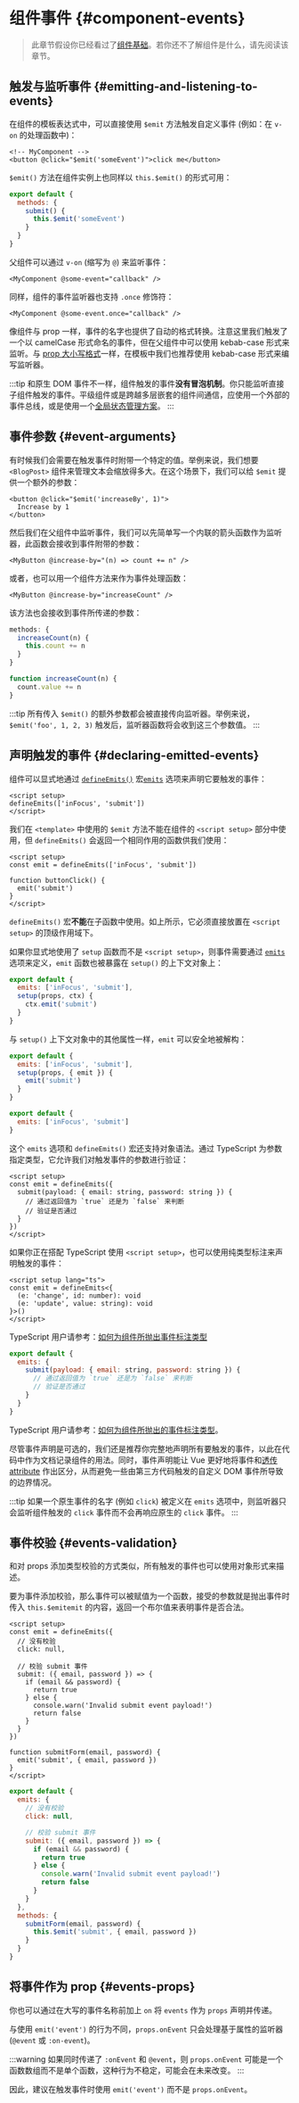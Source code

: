 <script setup>
import { onMounted } from 'vue'

if (typeof window !== 'undefined') {
  const hash = window.location.hash

  // The docs for v-model used to be part of this page. Attempt to redirect outdated links.
  if ([
    '#usage-with-v-model',
    '#v-model-arguments',
    '#multiple-v-model-bindings',
    '#handling-v-model-modifiers'
  ].includes(hash)) {
    onMounted(() => {
      window.location = './v-model.html' + hash
    })
  }
}
</script>

# 组件事件 {#component-events}

> 此章节假设你已经看过了[组件基础](/guide/essentials/component-basics)。若你还不了解组件是什么，请先阅读该章节。

## 触发与监听事件 {#emitting-and-listening-to-events}

在组件的模板表达式中，可以直接使用 `$emit` 方法触发自定义事件 (例如：在 `v-on` 的处理函数中)：

```vue-html
<!-- MyComponent -->
<button @click="$emit('someEvent')">click me</button>
```

<div class="options-api">

`$emit()` 方法在组件实例上也同样以 `this.$emit()` 的形式可用：

```js
export default {
  methods: {
    submit() {
      this.$emit('someEvent')
    }
  }
}
```

</div>

父组件可以通过 `v-on` (缩写为 `@`) 来监听事件：

```vue-html
<MyComponent @some-event="callback" />
```

同样，组件的事件监听器也支持 `.once` 修饰符：

```vue-html
<MyComponent @some-event.once="callback" />
```

像组件与 prop 一样，事件的名字也提供了自动的格式转换。注意这里我们触发了一个以 camelCase 形式命名的事件，但在父组件中可以使用 kebab-case 形式来监听。与 [prop 大小写格式](/guide/components/props#prop-name-casing)一样，在模板中我们也推荐使用 kebab-case 形式来编写监听器。

:::tip
和原生 DOM 事件不一样，组件触发的事件**没有冒泡机制**。你只能监听直接子组件触发的事件。平级组件或是跨越多层嵌套的组件间通信，应使用一个外部的事件总线，或是使用一个[全局状态管理方案](/guide/scaling-up/state-management)。
:::

## 事件参数 {#event-arguments}

有时候我们会需要在触发事件时附带一个特定的值。举例来说，我们想要 `<BlogPost>` 组件来管理文本会缩放得多大。在这个场景下，我们可以给 `$emit` 提供一个额外的参数：

```vue-html
<button @click="$emit('increaseBy', 1)">
  Increase by 1
</button>
```

然后我们在父组件中监听事件，我们可以先简单写一个内联的箭头函数作为监听器，此函数会接收到事件附带的参数：

```vue-html
<MyButton @increase-by="(n) => count += n" />
```

或者，也可以用一个组件方法来作为事件处理函数：

```vue-html
<MyButton @increase-by="increaseCount" />
```

该方法也会接收到事件所传递的参数：

<div class="options-api">

```js
methods: {
  increaseCount(n) {
    this.count += n
  }
}
```

</div>
<div class="composition-api">

```js
function increaseCount(n) {
  count.value += n
}
```

</div>

:::tip
所有传入 `$emit()` 的额外参数都会被直接传向监听器。举例来说，`$emit('foo', 1, 2, 3)` 触发后，监听器函数将会收到这三个参数值。
:::

## 声明触发的事件 {#declaring-emitted-events}

组件可以显式地通过 <span class="composition-api">[`defineEmits()`](/api/sfc-script-setup#defineprops-defineemits) 宏</span><span class="options-api">[`emits`](/api/options-state#emits) 选项</span>来声明它要触发的事件：

<div class="composition-api">

```vue
<script setup>
defineEmits(['inFocus', 'submit'])
</script>
```

我们在 `<template>` 中使用的 `$emit` 方法不能在组件的 `<script setup>` 部分中使用，但 `defineEmits()` 会返回一个相同作用的函数供我们使用：

```vue
<script setup>
const emit = defineEmits(['inFocus', 'submit'])

function buttonClick() {
  emit('submit')
}
</script>
```

`defineEmits()` 宏**不能**在子函数中使用。如上所示，它必须直接放置在 `<script setup>` 的顶级作用域下。

如果你显式地使用了 `setup` 函数而不是 `<script setup>`，则事件需要通过 [`emits`](/api/options-state#emits) 选项来定义，`emit` 函数也被暴露在 `setup()` 的上下文对象上：

```js
export default {
  emits: ['inFocus', 'submit'],
  setup(props, ctx) {
    ctx.emit('submit')
  }
}
```

与 `setup()` 上下文对象中的其他属性一样，`emit` 可以安全地被解构：

```js
export default {
  emits: ['inFocus', 'submit'],
  setup(props, { emit }) {
    emit('submit')
  }
}
```

</div>
<div class="options-api">

```js
export default {
  emits: ['inFocus', 'submit']
}
```

</div>

这个 `emits` 选项和 `defineEmits()` 宏还支持对象语法。通过 TypeScript 为参数指定类型，它允许我们对触发事件的参数进行验证：

<div class="composition-api">

```vue
<script setup>
const emit = defineEmits({
  submit(payload: { email: string, password: string }) {
    // 通过返回值为 `true` 还是为 `false` 来判断
    // 验证是否通过
  }
})
</script>
```

如果你正在搭配 TypeScript 使用 `<script setup>`，也可以使用纯类型标注来声明触发的事件：

```vue
<script setup lang="ts">
const emit = defineEmits<{
  (e: 'change', id: number): void
  (e: 'update', value: string): void
}>()
</script>
```

TypeScript 用户请参考：[如何为组件所抛出事件标注类型](/guide/typescript/composition-api#typing-component-emits) <sup class="vt-badge ts" />

</div>
<div class="options-api">

```js
export default {
  emits: {
    submit(payload: { email: string, password: string }) {
      // 通过返回值为 `true` 还是为 `false` 来判断
      // 验证是否通过
    }
  }
}
```

TypeScript 用户请参考：[如何为组件所抛出的事件标注类型](/guide/typescript/options-api#typing-component-emits)。<sup class="vt-badge ts" />

</div>

尽管事件声明是可选的，我们还是推荐你完整地声明所有要触发的事件，以此在代码中作为文档记录组件的用法。同时，事件声明能让 Vue 更好地将事件和[透传 attribute](/guide/components/attrs#v-on-listener-inheritance) 作出区分，从而避免一些由第三方代码触发的自定义 DOM 事件所导致的边界情况。

:::tip
如果一个原生事件的名字 (例如 `click`) 被定义在 `emits` 选项中，则监听器只会监听组件触发的 `click` 事件而不会再响应原生的 `click` 事件。
:::

## 事件校验 {#events-validation}

和对 props 添加类型校验的方式类似，所有触发的事件也可以使用对象形式来描述。

要为事件添加校验，那么事件可以被赋值为一个函数，接受的参数就是抛出事件时传入 <span class="options-api">`this.$emit`</span><span class="composition-api">`emit`</span> 的内容，返回一个布尔值来表明事件是否合法。

<div class="composition-api">

```vue
<script setup>
const emit = defineEmits({
  // 没有校验
  click: null,

  // 校验 submit 事件
  submit: ({ email, password }) => {
    if (email && password) {
      return true
    } else {
      console.warn('Invalid submit event payload!')
      return false
    }
  }
})

function submitForm(email, password) {
  emit('submit', { email, password })
}
</script>
```

</div>
<div class="options-api">

```js
export default {
  emits: {
    // 没有校验
    click: null,

    // 校验 submit 事件
    submit: ({ email, password }) => {
      if (email && password) {
        return true
      } else {
        console.warn('Invalid submit event payload!')
        return false
      }
    }
  },
  methods: {
    submitForm(email, password) {
      this.$emit('submit', { email, password })
    }
  }
}
```

</div>

## 将事件作为 prop {#events-props}

你也可以通过在大写的事件名称前加上 `on` 将 `events` 作为 `props` 声明并传递。

与使用 `emit('event')` 的行为不同，`props.onEvent` 只会处理基于属性的监听器 (`@event` 或 `:on-event`)。

:::warning
如果同时传递了 `:onEvent` 和 `@event`，则 `props.onEvent` 可能是一个函数数组而不是单个函数，这种行为不稳定，可能会在未来改变。
:::

因此，建议在触发事件时使用 `emit('event')` 而不是 `props.onEvent`。
